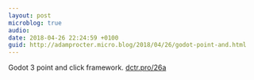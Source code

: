 ```yaml
---
layout: post
microblog: true
audio: 
date: 2018-04-26 22:24:59 +0100
guid: http://adamprocter.micro.blog/2018/04/26/godot-point-and.html
---
```

Godot 3 point and click framework. [dctr.pro/26a](http://dctr.pro/26a)

